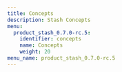 ```yaml
---
title: Concepts
description: Stash Concepts
menu:
  product_stash_0.7.0-rc.5:
    identifier: concepts
    name: Concepts
    weight: 20
menu_name: product_stash_0.7.0-rc.5
---
```

